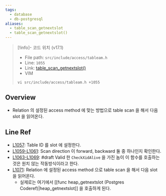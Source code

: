 ```yaml
---
tags:
  - database
  - db-postgresql
aliases:
  - table_scan_getnextslot
  - table_scan_getnextslot()
---
```

> [!info]- 코드 위치 (v17.1)
> - File path: `src/include/access/tableam.h`
> - Line: `1055`
> - Link: [table_scan_getnextslot()](https://github.com/postgres/postgres/blob/REL_17_1/src/include/access/tableam.h#L1051-L1072)
> - VIM
> ```
> vi src/include/access/tableam.h +1055
> ```

## Overview

- Relation 의 설정된 access method 에 맞는 방법으로 table scan 을 해서 다음 slot 을 읽어온다.

## Line Ref

- [L1057](https://github.com/postgres/postgres/blob/REL_17_1/src/include/access/tableam.h#L1057): Table ID 를 slot 에 설정한다.
- [L1059-L1061](https://github.com/postgres/postgres/blob/REL_17_1/src/include/access/tableam.h#L1059-L1061): Scan direction 이 forward, backward 둘 중 하나인지 확인한다.
- [L1063-L1069](https://github.com/postgres/postgres/blob/REL_17_1/src/include/access/tableam.h#L1063-L1069): #draft Valid 한 `CheckXidAlive` 을 가진 놈이 이 함수를 호출하는 것은 원치 않는 작동방식이라고 한다.
- [L1071](https://github.com/postgres/postgres/blob/REL_17_1/src/include/access/tableam.h#L1071): Relation 에 설정된 access method 으로 table scan 을 해서 다음 slot 을 읽어온다.
	- 실제로는 여기에서 [[func heap_getnextslot (Postgres Coderef)|heap_getnextslot]] 을 호출하게 된다.
